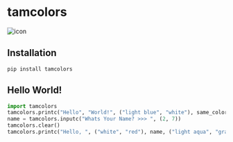 # tamcolors

![icon](https://github.com/cmcmarrow/tamcolors/blob/master/icon.png?raw=true)

## Installation
`pip install tamcolors`

## Hello World!
```python
import tamcolors
tamcolors.printc("Hello", "World!", ("light blue", "white"), same_color=True)
name = tamcolors.inputc("Whats Your Name? >>> ", (2, 7))
tamcolors.clear()
tamcolors.printc("Hello, ", ("white", "red"), name, ("light aqua", "gray"), "!", ("gray", "light aqua"), sep="")
```
